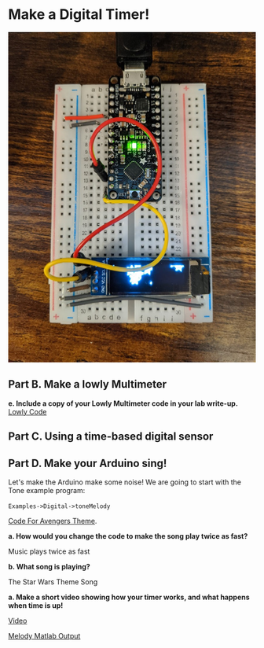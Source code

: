 # Make a Digital Timer!
![Screenshot](IMG_20200922_234147.jpg)
## Part B. Make a lowly Multimeter

**e. Include a copy of your Lowly Multimeter code in your lab write-up.**
[Lowly Code](https://github.com/OiBoii/Interactive-Lab-Hub/tree/master/Lab2/2b_lowly)

## Part C. Using a time-based digital sensor

## Part D. Make your Arduino sing!

Let's make the Arduino make some noise! We are going to start with the Tone example program:
 
`Examples->Digital->toneMelody`

[Code For Avengers Theme](https://github.com/OiBoii/Interactive-Lab-Hub/tree/master/Lab2/2d_avengers).

**a. How would you change the code to make the song play twice as fast?**
 
Music plays twice as fast

**b. What song is playing?**
 
The Star Wars Theme Song

**a. Make a short video showing how your timer works, and what happens when time is up!**

[Video](https://github.com/OiBoii/Interactive-Lab-Hub/blob/master/Lab2/avengers.mp4)

[Melody Matlab Output](https://github.com/OiBoii/Interactive-Lab-Hub/blob/master/Lab2/Avengers_Theme.wav)
